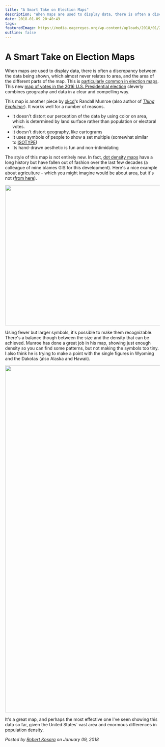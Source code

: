 ```yaml
---
title: "A Smart Take on Election Maps"
description: "When maps are used to display data, there is often a discrepancy between the data being shown, which almost never relates to area, and the area of the different parts of the map. This is particularly common in election maps. This new map of votes in the 2016 U.S. Presidential election cleverly combines geography and data in a clear and compelling way."
date: 2018-01-09 20:40:49
tags: 
featuredImage: https://media.eagereyes.org/wp-content/uploads/2018/01/2016_election_map_2x.png
outline: false
---
```


# A Smart Take on Election Maps

When maps are used to display data, there is often a discrepancy between the data being shown, which almost never relates to area, and the area of the different parts of the map. This is <a href="https://eagereyes.org/blog/2016/all-those-misleading-election-maps">particularly common in election maps</a>. This new <a href="https://xkcd.com/1939/">map of votes in the 2016 U.S. Presidential election</a> cleverly combines geography and data in a clear and compelling way.

This map is another piece by <a href="https://xkcd.com">xkcd</a>'s Randall Munroe (also author of <a href="https://eagereyes.org/blog/2015/review-munroes-thing-explainer-and-pinkers-sense-of-style"><em>Thing Explainer</em></a>). It works well for a number of reasons.

<ul>
 	<li>It doesn't distort our perception of the data by using color on area, which is determined by land surface rather than population or electoral votes.</li>
 	<li>It doesn't distort geography, like cartograms</li>
 	<li>It uses symbols of people to show a set multiple (somewhat similar to <a href="https://eagereyes.org/techniques/isotype">ISOTYPE</a>)</li>
 	<li>Its hand-drawn aesthetic is fun and non-intimidating</li>
</ul>

The style of this map is not entirely new. In fact, <a href="https://en.wikipedia.org/wiki/Dot_distribution_map">dot density maps</a> have a long history but have fallen out of fashion over the last few decades (a colleague of mine blames GIS for this development). Here's a nice example about agriculture – which you might imagine would be about area, but it's not (<a href="https://www.e-education.psu.edu/geog486/node/1870">from here</a>).

<p align="center"><img class="aligncenter size-full wp-image-10394" src="https://media.eagereyes.org/wp-content/uploads/2018/01/cropland_dotdensity.png" alt="" width="700" height="455" /></p>

Using fewer but larger symbols, it's possible to make them recognizable. There's a balance though between the size and the density that can be achieved. Munroe has done a great job in his map, showing just enough density so you can find some patterns, but not making the symbols too tiny. I also think he is trying to make a point with the single figures in Wyoming and the Dakotas (also Alaska and Hawaii).

<p align="center"><img class="aligncenter size-full wp-image-10393" src="https://media.eagereyes.org/wp-content/uploads/2018/01/2016_election_map_2x.png" alt="" width="1480" height="1124" /></p>

It's a great map, and perhaps the most effective one I've seen showing this data so far, given the United States' vast area and enormous differences in population density.


_Posted by <a href="/about">Robert Kosara</a> on January 09, 2018_


